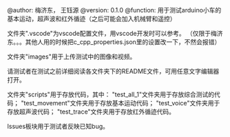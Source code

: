 @author: 梅济东， 王钰源
@version: 0.1.0
@function: 用于测试arduino小车的基本运动，超声波和红外循迹（之后可能会加入机械臂和遥控）


文件夹".vscode"为vscode配置文件，用vscode开发时可以参考。
（仅限于梅济东。。。其他人用的时候把c_cpp_properties.json里的设置改一下，不然会报错）

文件夹"images"用于上传测试中的图像和视频。

请测试者在测试之前详细阅读各文件夹下的README文件，可用任意文字编辑器打开。

文件夹"scripts"用于存放代码，其中：
"test_all_1"文件夹用于存放综合测试的代码；
"test_movement"文件夹用于存放基本运动代码；
"test_voice"文件夹用于存放超声波代码；
"test_trace"文件夹用于存放红外循迹代码。

Issues板块用于测试者反映已知bug。
